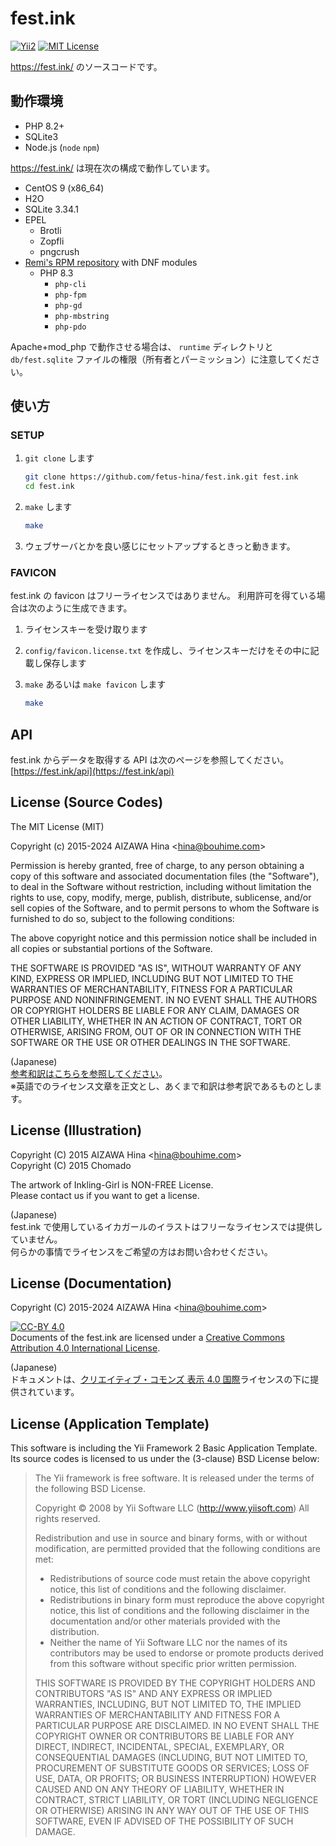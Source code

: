 fest.ink
========

[![Yii2](https://img.shields.io/badge/Powered_by-Yii_Framework-green.svg?style=flat)](http://www.yiiframework.com/)
[![MIT License](https://img.shields.io/github/license/fetus-hina/fest.ink.svg)](https://github.com/fetus-hina/fest.ink/blob/master/LICENSE)

https://fest.ink/ のソースコードです。

動作環境
--------

* PHP 8.2+
* SQLite3
* Node.js (`node` `npm`)

https://fest.ink/ は現在次の構成で動作しています。

* CentOS 9 (x86_64)
* H2O
* SQLite 3.34.1
* EPEL
  - Brotli
  - Zopfli
  - pngcrush
* [Remi's RPM repository](http://rpms.remirepo.net/) with DNF modules
  - PHP 8.3
    - `php-cli`
    - `php-fpm`
    - `php-gd`
    - `php-mbstring`
    - `php-pdo`

Apache+mod_php で動作させる場合は、 `runtime` ディレクトリと `db/fest.sqlite` ファイルの権限（所有者とパーミッション）に注意してください。


使い方
------

### SETUP ###

1. `git clone` します

    ```sh
    git clone https://github.com/fetus-hina/fest.ink.git fest.ink
    cd fest.ink
    ```

2. `make` します

    ```sh
    make
    ```

3. ウェブサーバとかを良い感じにセットアップするときっと動きます。

### FAVICON ###

fest.ink の favicon はフリーライセンスではありません。
利用許可を得ている場合は次のように生成できます。

1. ライセンスキーを受け取ります

2. `config/favicon.license.txt` を作成し、ライセンスキーだけをその中に記載し保存します

3. `make` あるいは `make favicon` します

    ```sh
    make
    ```


API
---

fest.ink からデータを取得する API は次のページを参照してください。
[https://fest.ink/api](https://fest.ink/api)


License (Source Codes)
----------------------

The MIT License (MIT)

Copyright (c) 2015-2024 AIZAWA Hina \<hina@bouhime.com\>

Permission is hereby granted, free of charge, to any person obtaining a copy
of this software and associated documentation files (the "Software"), to deal
in the Software without restriction, including without limitation the rights
to use, copy, modify, merge, publish, distribute, sublicense, and/or sell
copies of the Software, and to permit persons to whom the Software is
furnished to do so, subject to the following conditions:

The above copyright notice and this permission notice shall be included in all
copies or substantial portions of the Software.

THE SOFTWARE IS PROVIDED "AS IS", WITHOUT WARRANTY OF ANY KIND, EXPRESS OR
IMPLIED, INCLUDING BUT NOT LIMITED TO THE WARRANTIES OF MERCHANTABILITY,
FITNESS FOR A PARTICULAR PURPOSE AND NONINFRINGEMENT. IN NO EVENT SHALL THE
AUTHORS OR COPYRIGHT HOLDERS BE LIABLE FOR ANY CLAIM, DAMAGES OR OTHER
LIABILITY, WHETHER IN AN ACTION OF CONTRACT, TORT OR OTHERWISE, ARISING FROM,
OUT OF OR IN CONNECTION WITH THE SOFTWARE OR THE USE OR OTHER DEALINGS IN THE
SOFTWARE.

(Japanese)  
[参考和訳はこちらを参照してください](https://osdn.jp/projects/opensource/wiki/licenses%2FMIT_license)。  
※英語でのライセンス文章を正文とし、あくまで和訳は参考訳であるものとします。


License (Illustration)
----------------------

Copyright (C) 2015 AIZAWA Hina \<hina@bouhime.com\>  
Copyright (C) 2015 Chomado

The artwork of Inkling-Girl is NON-FREE License.  
Please contact us if you want to get a license.


(Japanese)  
fest.ink で使用しているイカガールのイラストはフリーなライセンスでは提供していません。  
何らかの事情でライセンスをご希望の方はお問い合わせください。


License (Documentation)
-----------------------

Copyright (C) 2015-2024 AIZAWA Hina \<hina@bouhime.com\>

[![CC-BY 4.0](https://i.creativecommons.org/l/by/4.0/88x31.png)](http://creativecommons.org/licenses/by/4.0/deed.ja)  
Documents of the fest.ink are licensed under a [Creative Commons Attribution 4.0 International License](http://creativecommons.org/licenses/by/4.0/deed.en).

(Japanese)  
ドキュメントは、[クリエイティブ・コモンズ 表示 4.0 国際](http://creativecommons.org/licenses/by/4.0/deed.ja)ライセンスの下に提供されています。


License (Application Template)
------------------------------

This software is including the Yii Framework 2 Basic Application Template.  
Its source codes is licensed to us under the (3-clause) BSD License below:

> The Yii framework is free software. It is released under the terms of
> the following BSD License.
> 
> Copyright © 2008 by Yii Software LLC (http://www.yiisoft.com)
> All rights reserved.
> 
> Redistribution and use in source and binary forms, with or without
> modification, are permitted provided that the following conditions
> are met:
> 
>  * Redistributions of source code must retain the above copyright
>    notice, this list of conditions and the following disclaimer.
>  * Redistributions in binary form must reproduce the above copyright
>    notice, this list of conditions and the following disclaimer in
>    the documentation and/or other materials provided with the
>    distribution.
>  * Neither the name of Yii Software LLC nor the names of its
>    contributors may be used to endorse or promote products derived
>    from this software without specific prior written permission.
> 
> THIS SOFTWARE IS PROVIDED BY THE COPYRIGHT HOLDERS AND CONTRIBUTORS
> "AS IS" AND ANY EXPRESS OR IMPLIED WARRANTIES, INCLUDING, BUT NOT
> LIMITED TO, THE IMPLIED WARRANTIES OF MERCHANTABILITY AND FITNESS
> FOR A PARTICULAR PURPOSE ARE DISCLAIMED. IN NO EVENT SHALL THE
> COPYRIGHT OWNER OR CONTRIBUTORS BE LIABLE FOR ANY DIRECT, INDIRECT,
> INCIDENTAL, SPECIAL, EXEMPLARY, OR CONSEQUENTIAL DAMAGES (INCLUDING,
> BUT NOT LIMITED TO, PROCUREMENT OF SUBSTITUTE GOODS OR SERVICES;
> LOSS OF USE, DATA, OR PROFITS; OR BUSINESS INTERRUPTION) HOWEVER
> CAUSED AND ON ANY THEORY OF LIABILITY, WHETHER IN CONTRACT, STRICT
> LIABILITY, OR TORT (INCLUDING NEGLIGENCE OR OTHERWISE) ARISING IN
> ANY WAY OUT OF THE USE OF THIS SOFTWARE, EVEN IF ADVISED OF THE
> POSSIBILITY OF SUCH DAMAGE.



